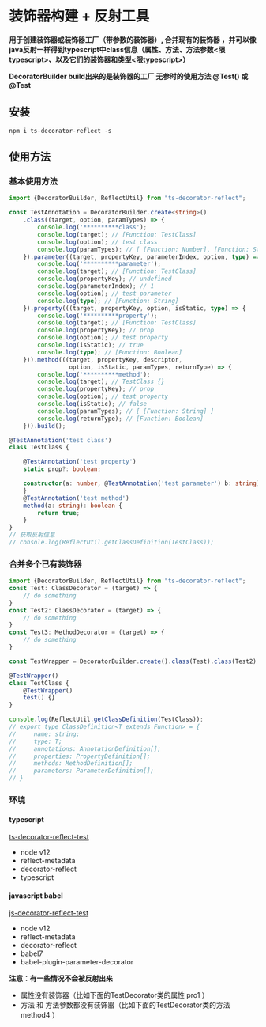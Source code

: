 # 装饰器构建 + 反射工具

**用于创建装饰器或装饰器工厂（带参数的装饰器）, 合并现有的装饰器 ，并可以像java反射一样得到typescript中class信息（属性、方法、方法参数<限typescript>、以及它们的装饰器和类型<限typescript>）**

**DecoratorBuilder build出来的是装饰器的工厂 无参时的使用方法 @Test() 或 @Test**

## 安装
```
npm i ts-decorator-reflect -s
```

## 使用方法

### 基本使用方法

```typescript
import {DecoratorBuilder, ReflectUtil} from "ts-decorator-reflect";

const TestAnnotation = DecoratorBuilder.create<string>()
    .class((target, option, paramTypes) => {
        console.log('**********class');
        console.log(target); // [Function: TestClass]
        console.log(option); // test class
        console.log(paramTypes); // [ [Function: Number], [Function: String] ]
    }).parameter((target, propertyKey, parameterIndex, option, type) => {
        console.log('**********parameter');
        console.log(target); // [Function: TestClass]
        console.log(propertyKey); // undefined
        console.log(parameterIndex); // 1
        console.log(option); // test parameter
        console.log(type); // [Function: String]
    }).property(((target, propertyKey, option, isStatic, type) => {
        console.log('**********property');
        console.log(target); // [Function: TestClass]
        console.log(propertyKey); // prop
        console.log(option); // test property
        console.log(isStatic); // true
        console.log(type); // [Function: Boolean]
    })).method(((target, propertyKey, descriptor,
                 option, isStatic, paramTypes, returnType) => {
        console.log('**********method');
        console.log(target); // TestClass {}
        console.log(propertyKey); // prop
        console.log(option); // test property
        console.log(isStatic); // false
        console.log(paramTypes); // [ [Function: String] ]
        console.log(returnType); // [Function: Boolean]
    })).build();

@TestAnnotation('test class')
class TestClass {

    @TestAnnotation('test property')
    static prop?: boolean;

    constructor(a: number, @TestAnnotation('test parameter') b: string) {
    }
    @TestAnnotation('test method')
    method(a: string): boolean {
        return true;
    }
}
// 获取反射信息
// console.log(ReflectUtil.getClassDefinition(TestClass));
```
### 合并多个已有装饰器
```typescript
import {DecoratorBuilder, ReflectUtil} from "ts-decorator-reflect";
const Test: ClassDecorator = (target) => {
    // do something
}
const Test2: ClassDecorator = (target) => {
    // do something
}
const Test3: MethodDecorator = (target) => {
    // do something
}

const TestWrapper = DecoratorBuilder.create().class(Test).class(Test2).method(Test3).build();

@TestWrapper()
class TestClass {
    @TestWrapper()
    test() {}
}

console.log(ReflectUtil.getClassDefinition(TestClass));
// export type ClassDefinition<T extends Function> = {
//     name: string;
//     type: T;
//     annotations: AnnotationDefinition[];
//     properties: PropertyDefinition[];
//     methods: MethodDefinition[];
//     parameters: ParameterDefinition[];
// }
```


### 环境

#### typescript

[ts-decorator-reflect-test](https://github.com/liangshen001/decorator-reflect/tree/master/demo/ts-decorator-reflect/README.md)

* node v12
* reflect-metadata
* decorator-reflect
* typescript

#### javascript babel
[js-decorator-reflect-test](https://github.com/liangshen001/decorator-reflect/tree/master/demo/js-decorator-reflect/README.md)

* node v12
* reflect-metadata
* decorator-reflect
* babel7
* babel-plugin-parameter-decorator


**注意：有一些情况不会被反射出来**

* 属性没有装饰器（比如下面的TestDecorator类的属性 pro1 ）
* 方法 和 方法参数都没有装饰器（比如下面的TestDecorator类的方法 method4 ）

